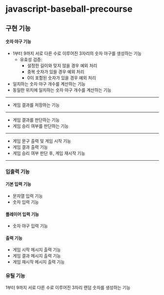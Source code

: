 # javascript-baseball-precourse

## 구현 기능 
#### 숫자 야구 기능

  - 1부터 9까지 서로 다른 수로 이루어진 3자리의 숫자 야구를 생성하는 기능
    - 유효성 검증:
      - 설정한 길이와 맞지 않을 경우 예외 처리
      - 중복 숫자가 있을 경우 예외 처리
      - 0이 포함된 숫자가 있을 경우 예외 처리
  - 일치하는 숫자 야구 개수를 계산하는 기능
  - 동일한 위치에 일치하는 숫자 야구 개수를 계산하는 기능
---
- 게임 결과를 저장하는 기능
---
 - 게임 결과를 판단하는 기능
 - 게임 승리 여부를 판단하는 기능
---
 - 게임 문구 출력 및 게임 시작 기능
 - 게임 결과 출력 기능
 - 게임 승리 여부 판단 후, 게임 재시작 기능
---
### 입출력 기능

#### 기본 입력 기능
 - 문자열 입력 기능
 - 숫자 입력 기능
    
#### 플레이어 입력 기능
- 숫자 야구 입력 기능

#### 출력 기능
 - 게임 시작 메시지 출력 기능
 - 게임 결과 메시지 출력 기능
 - 게임 재시작 메시지 출력 기능

### 유틸 기능
 1부터 9까지 서로 다른 수로 이루어진 3자리 랜덤 숫자를 생성하는 기능